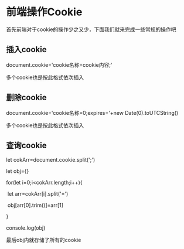 # 前端操作Cookie

首先前端对于cookie的操作少之又少，下面我们就来完成一些常规的操作吧

## 插入cookie

document.cookie='cookie名称=cookie内容;'

多个cookie也是按此格式依次插入

## 删除cookie

document.cookie='cookie名称=0;expires='+new Date(0).toUTCString()

多个cookie也是按此格式依次插入

## 查询cookie

let cokArr=document.cookie.split(';')

let obj={}

for(let i=0;i<cokArr.length;i++){

​	let arr=cokArr[i].split('=')

​	obj[arr[0].trim()]=arr[1]

}

console.log(obj)

最后obj内就存储了所有的cookie